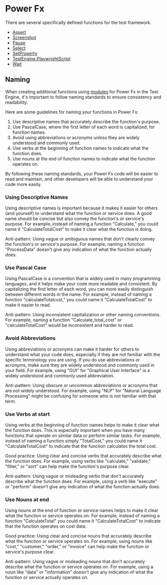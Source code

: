# Power Fx

There are several specifically defined functions for the test framework.

- [Assert](./Assert.md)
- [Screenshot](./Screenshot.md)
- [Pause](./Pause.md)
- [Select](./Select.md)
- [SetProperty](./SetProperty.md)
- [TestEngine.PlaywrightScript](./TestEngine.PlaywrightScript.md)
- [Wait](./Wait.md)

## Naming

When creating additional functions using [modules](../modules.md) for Power Fx in the Test Engine, it's important to follow naming standards to ensure consistency and readability.

Here are some guidelines for naming your functions in Power Fx:

1. Use descriptive names that accurately describe the function's purpose.
2. Use PascalCase, where the first letter of each word is capitalized, for function names.
3. Avoid using abbreviations or acronyms unless they are widely understood and commonly used.
4. Use verbs at the beginning of function names to indicate what the function does.
5. Use nouns at the end of function names to indicate what the function operates on.

By following these naming standards, your Power Fx code will be easier to read and maintain, and other developers will be able to understand your code more easily.

### Using Descriptive Names

Using descriptive names is important because it makes it easier for others (and yourself) to understand what the function or service does. A good name should be concise but also convey the function's or service's purpose. For example, instead of naming a function "Calculate," you could name it "CalculateTotalCost" to make it clear what the function is doing.

Anti-pattern: Using vague or ambiguous names that don't clearly convey the function's or service's purpose. For example, naming a function "ProcessData" doesn't give any indication of what the function actually does.

### Use Pascal Case

Using PascalCase is a convention that is widely used in many programming languages, and it helps make your code more readable and consistent. By capitalizing the first letter of each word, you can more easily distinguish between different words in the name. For example, instead of naming a function "calculateTotalcost," you could name it "CalculateTotalCost" to make it easier to read.

Anti-pattern: Using inconsistent capitalization or other naming conventions. For example, naming a function "Calculate_total_cost" or "calculateTotalCost" would be inconsistent and harder to read.

### Avoid Abbreviations

Using abbreviations or acronyms can make it harder for others to understand what your code does, especially if they are not familiar with the specific terminology you are using. If you do use abbreviations or acronyms, make sure they are widely understood and commonly used in your field. For example, using "GUI" for "Graphical User Interface" is a widely understood and commonly used abbreviation.

Anti-pattern: Using obscure or uncommon abbreviations or acronyms that are not widely understood. For example, using "NLP" for "Natural Language Processing" might be confusing for someone who is not familiar with that term.

### Use Verbs at start

Using verbs at the beginning of function names helps to make it clear what the function does. This is especially important when you have many functions that operate on similar data or perform similar tasks. For example, instead of naming a function simply "TotalCost," you could name it "CalculateTotalCost" to indicate that the function calculates the total cost.

Good practice: Using clear and concise verbs that accurately describe what the function does. For example, using verbs like "calculate," "validate," "filter," or "sort" can help make the function's purpose clear.

Anti-pattern: Using vague or misleading verbs that don't accurately describe what the function does. For example, using a verb like "execute" or "perform" doesn't give any indication of what the function actually does.

### Use Nouns at end

Using nouns at the end of function or service names helps to make it clear what the function or service operates on. For example, instead of naming a function "CalculateTotal" you could name it "CalculateTotalCost" to indicate that the function operates on cost data.

Good practice: Using clear and concise nouns that accurately describe what the function or service operates on. For example, using nouns like "cost," "customer," "order," or "invoice" can help make the function or service's purpose clear.

Anti-pattern: Using vague or misleading nouns that don't accurately describe what the function or service operates on. For example, using a noun like "data" or "information" doesn't give any indication of what the function or service actually operates on.
